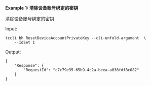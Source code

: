 **Example 1: 清除设备账号绑定的密钥**

清除设备账号绑定的密钥

Input: 

```
tccli bh ResetDeviceAccountPrivateKey --cli-unfold-argument  \
    --IdSet 1
```

Output: 
```
{
    "Response": {
        "RequestId": "c7c79e35-65b9-4c2a-beea-a038fdf8c082"
    }
}
```

